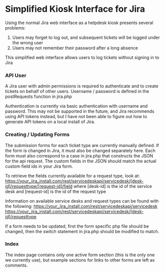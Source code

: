 Simplified Kiosk Interface for Jira
===================================

Using the normal Jira web interface as a helpdesk kiosk presents several problems:

  1. Users may forget to log out, and subsequent tickets will be logged under the wrong user
  2. Users may not remember their password after a long absence

This simplified web interface allows users to log tickets without signing in to Jira

### API User

A Jira user with admin permissions is required to authenticate and to create tickets on behalf of other users. Username / password is defined in the postRequests function in jira.php

Authentication is currently via basic authentication with username and password. This may not be supported in the future, and Jira recommends using API tokens instead, but I have not been able to figure out how to generate API tokens on a local install of Jira.

### Creating / Updating Forms

The submission forms for each ticket type are currently manually defined. If the form is changed in Jira, it must also be changed separately here. Each form must also correspond to a case in jira.php that constructs the JSON for the api request. The custom fields in the JSON should match the actual custom field ids in your Jira form.

To retrieve the fields currently available for a request type, look at:
https://your_jira_install.com/rest/servicedeskapi/servicedesk/[desk-id]/requesttype/[request-id]/field
where [desk-id] is the id of the service desk and [request-id] is the id of the request type

Information on available service desks and request types can be found with the following:
https://your_jira_install.com/rest/servicedeskapi/servicedesk
https://your_jira_install.com/rest/servicedeskapi/servicedesk/[desk-id]/requesttype

If a form needs to be updated, first the form specific php file should be changed, then the switch statement in jira.php should be modified to match.

### Index

The index page contains only one active form section (this is the only one we currently use), but example sections for links to other forms are left as comments.